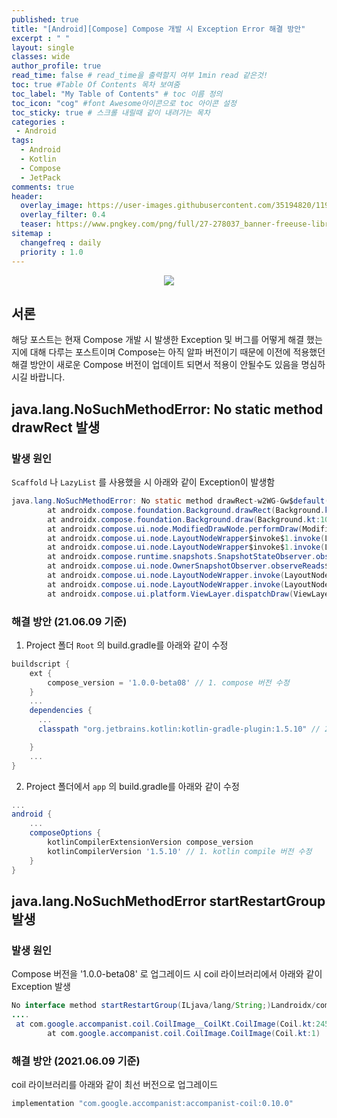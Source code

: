 ```yaml
---
published: true
title: "[Android][Compose] Compose 개발 시 Exception Error 해결 방안"	
excerpt : " "	
layout: single	
classes: wide
author_profile: true	
read_time: false # read_time을 출력할지 여부 1min read 같은것!	
toc: true #Table Of Contents 목차 보여줌	
toc_label: "My Table of Contents" # toc 이름 정의	
toc_icon: "cog" #font Awesome아이콘으로 toc 아이콘 설정	
toc_sticky: true # 스크롤 내릴때 같이 내려가는 목차	
categories :	
 - Android	
tags: 	
  - Android
  - Kotlin
  - Compose
  - JetPack
comments: true	
header:
  overlay_image: https://user-images.githubusercontent.com/35194820/119770376-18f76c80-bef7-11eb-8b3e-abca9300d1c1.gif
  overlay_filter: 0.4
  teaser: https://www.pngkey.com/png/full/27-278037_banner-freeuse-library-android-transparent-app-android-development.png
sitemap :	
  changefreq : daily	
  priority : 1.0	
---
```


<div align="center">
<img src="https://user-images.githubusercontent.com/35194820/120804010-1fcd5180-c57f-11eb-9863-f632f74bbf86.jpg">
</div>

## 서론

해당 포스트는 현재 Compose 개발 시 발생한 Exception 및 버그를 어떻게 해결 했는 지에 대해 다루는 포스트이며 Compose는 아직 알파 버전이기 때문에 이전에 적용했던 해결 방안이 새로운 Compose 버전이 업데이트 되면서 적용이 안될수도 있음을 명심하시길 바랍니다.

## java.lang.NoSuchMethodError: No static method drawRect 발생

### 발생 원인

`Scaffold` 나 `LazyList` 를 사용했을 시 아래와 같이 Exception이 발생함

~~~java
java.lang.NoSuchMethodError: No static method drawRect-w2WG-Gw$default(Landroidx/compose/ui/graphics/drawscope/DrawScope;JJJFLandroidx/compose/ui/graphics/drawscope/DrawStyle;Landroidx/compose/ui/graphics/ColorFilter;Landroidx/compose/ui/graphics/BlendMode;ILjava/lang/Object;)V in class Landroidx/compose/ui/graphics/drawscope/DrawScope$DefaultImpls; or its super classes (declaration of 'androidx.compose.ui.graphics.drawscope.DrawScope$DefaultImpls' appears in /data/app/com.example.listsample-PfSvYy5TEHC73HGmesZBpQ==/base.apk)
        at androidx.compose.foundation.Background.drawRect(Background.kt:111)
        at androidx.compose.foundation.Background.draw(Background.kt:103)
        at androidx.compose.ui.node.ModifiedDrawNode.performDraw(ModifiedDrawNode.kt:102)
        at androidx.compose.ui.node.LayoutNodeWrapper$invoke$1.invoke(LayoutNodeWrapper.kt:260)
        at androidx.compose.ui.node.LayoutNodeWrapper$invoke$1.invoke(LayoutNodeWrapper.kt:259)
        at androidx.compose.runtime.snapshots.SnapshotStateObserver.observeReads(SnapshotStateObserver.kt:121)
        at androidx.compose.ui.node.OwnerSnapshotObserver.observeReads$ui_release(OwnerSnapshotObserver.kt:75)
        at androidx.compose.ui.node.LayoutNodeWrapper.invoke(LayoutNodeWrapper.kt:259)
        at androidx.compose.ui.node.LayoutNodeWrapper.invoke(LayoutNodeWrapper.kt:53)
        at androidx.compose.ui.platform.ViewLayer.dispatchDraw(ViewLayer.android.kt:240)
~~~

### 해결 방안 (21.06.09 기준)

1. Project 폴더 `Root` 의 build.gradle를 아래와 같이 수정

~~~gradle
buildscript {
    ext {
        compose_version = '1.0.0-beta08' // 1. compose 버전 수정
    }
    ...
    dependencies {
      ...
      classpath "org.jetbrains.kotlin:kotlin-gradle-plugin:1.5.10" // 2. Kotin plugin 버전 수정

    }
    ...
}
~~~

2. Project 폴더에서 `app` 의 build.gradle를 아래와 같이 수정

~~~gradle
...
android {
    ...
    composeOptions {
        kotlinCompilerExtensionVersion compose_version
        kotlinCompilerVersion '1.5.10' // 1. kotlin compile 버전 수정
    }
}
~~~

## java.lang.NoSuchMethodError startRestartGroup 발생

### 발생 원인

Compose 버전을 '1.0.0-beta08' 로 업그레이드 시 coil 라이브러리에서 아래와 같이 Exception 발생

~~~java
No interface method startRestartGroup(ILjava/lang/String;)Landroidx/compose/runtime/Composer; in class Landroidx/compose/runtime/Composer; or its super classes (declaration of 'androidx.compose.runtime.Composer' 
....
 at com.google.accompanist.coil.CoilImage__CoilKt.CoilImage(Coil.kt:245)
        at com.google.accompanist.coil.CoilImage.CoilImage(Coil.kt:1)
~~~

### 해결 방안 (2021.06.09 기준)

coil 라이브러리를 아래와 같이 최선 버전으로 업그레이드

~~~java
implementation "com.google.accompanist:accompanist-coil:0.10.0"
~~~